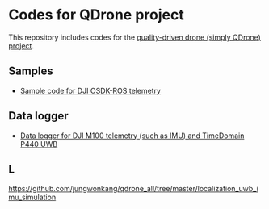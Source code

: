 # Codes for QDrone project

This repository includes codes for the [quality-driven drone (simply QDrone) project](https://github.com/yorku-ausml/qdrone).


## Samples
- [Sample code for DJI OSDK-ROS telemetry](https://github.com/jungwonkang/qdrone_all/tree/master/sample_ros_dji_osdk_telemetry)

## Data logger
- [Data logger for DJI M100 telemetry (such as IMU) and TimeDomain P440 UWB](https://github.com/jungwonkang/qdrone_all/tree/master/data_logger_20180530)
 
  
## L
https://github.com/jungwonkang/qdrone_all/tree/master/localization_uwb_imu_simulation




